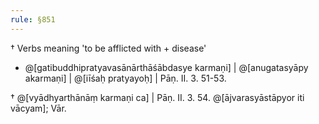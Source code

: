 ```yaml
---
rule: §851
---
```


† Verbs meaning 'to be afflicted with + disease'

- @[gatibuddhipratyavasānārthāśābdasye karmaṇi] | @[anugatasyāpy akarmaṇi] | @[iīśaḥ pratyayoḥ] | Pāṇ. II. 3. 51-53.

† @[vyādhyarthānāṃ karmaṇi ca] | Pāṇ. II. 3. 54. @[ājvarasyāstāpyor iti vācyam]; Vār.
